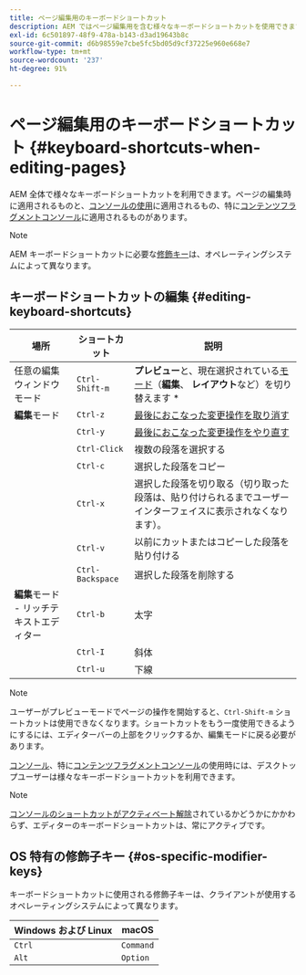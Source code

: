 ```yaml
---
title: ページ編集用のキーボードショートカット
description: AEM ではページ編集用を含む様々なキーボードショートカットを使用できます
exl-id: 6c501897-48f9-478a-b143-d3ad19643b8c
source-git-commit: d6b98559e7cbe5fc5bd05d9cf37225e960e668e7
workflow-type: tm+mt
source-wordcount: '237'
ht-degree: 91%

---
```


# ページ編集用のキーボードショートカット {#keyboard-shortcuts-when-editing-pages}

AEM 全体で様々なキーボードショートカットを利用できます。ページの編集時に適用されるものと、[コンソールの使用](/help/sites-cloud/authoring/getting-started/keyboard-shortcuts.md)に適用されるもの、特に[コンテンツフラグメントコンソール](/help/sites-cloud/administering/content-fragments/keyboard-shortcuts.md)に適用されるものがあります。

>[!NOTE]
>
>AEM キーボードショートカットに必要な[修飾キー](#os-specific-modifier-keys)は、オペレーティングシステムによって異なります。

## キーボードショートカットの編集 {#editing-keyboard-shortcuts}

| 場所 | ショートカット | 説明 |
|---|---|---|
| 任意の編集ウィンドウモード | `Ctrl-Shift-m` | **プレビュー**&#x200B;と、現在選択されている[モード](/help/sites-cloud/authoring/fundamentals/environment-tools.md#page-modes)</a>（**編集**、 **レイアウト**&#x200B;など）を切り替えます * |
| **編集**&#x200B;モード | `Ctrl-z` | [最後におこなった変更操作を取り消す](/help/sites-cloud/authoring/fundamentals/editing-content.md#undoing-and-redoing-page-edits) |
|  | `Ctrl-y` | [最後におこなった変更操作をやり直す](/help/sites-cloud/authoring/fundamentals/editing-content.md#undoing-and-redoing-page-edits) |
|  | `Ctrl-Click` | 複数の段落を選択する |
|  | `Ctrl-c` | 選択した段落をコピー |
|  | `Ctrl-x` | 選択した段落を切り取る（切り取った段落は、貼り付けられるまでユーザーインターフェイスに表示されなくなります）。 |
|  | `Ctrl-v` | 以前にカットまたはコピーした段落を貼り付ける |
|  | `Ctrl-Backspace` | 選択した段落を削除する |
| **編集**&#x200B;モード - リッチテキストエディター | `Ctrl-b` | 太字 |
|  | `Ctrl-I` | 斜体 |
|  | `Ctrl-u` | 下線 |

>[!NOTE]
>
>ユーザーがプレビューモードでページの操作を開始すると、`Ctrl-Shift-m` ショートカットは使用できなくなります。ショートカットをもう一度使用できるようにするには、エディターバーの上部をクリックするか、編集モードに戻る必要があります。

[コンソール](/help/sites-cloud/authoring/getting-started/keyboard-shortcuts.md)、特に[コンテンツフラグメントコンソール](/help/sites-cloud/administering/content-fragments/keyboard-shortcuts.md)の使用時には、デスクトップユーザーは様々なキーボードショートカットを利用できます。

>[!NOTE]
>
>[コンソールのショートカットがアクティベート解除](/help/sites-cloud/authoring/getting-started/keyboard-shortcuts.md#deactivating-keyboard-shortcuts)されているかどうかにかかわらず、エディターのキーボードショートカットは、常にアクティブです。

## OS 特有の修飾子キー {#os-specific-modifier-keys}

キーボードショートカットに使用される修飾子キーは、クライアントが使用するオペレーティングシステムによって異なります。

| Windows および Linux | macOS |
|---|---|
| `Ctrl` | `Command` |
| `Alt` | `Option` |
